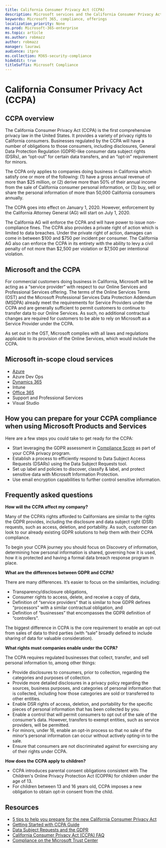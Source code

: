 ```yaml
---
title: California Consumer Privacy Act (CCPA)
description: Microsoft services and the California Consumer Privacy Act (CCPA).
keywords: Microsoft 365, compliance, offerings
localization_priority: None
ms.prod: Microsoft-365-enterprise
ms.topic: article
ms.author: robmazz
author: robmazz
manager: laurawi
audience: itpro
ms.collection: M365-security-compliance
hideEdit: true
titleSuffix: Microsoft Compliance
---
```


# California Consumer Privacy Act (CCPA)

## CCPA overview

The California Consumer Privacy Act (CCPA) is the first comprehensive privacy law in the United States. It provides a variety of privacy rights to California consumers.  Businesses regulated by the CCPA will have a number of obligations to those consumers, including disclosures, General Data Protection Regulation (GDPR)-like consumer data subject rights (DSRs), an “opt-out” for certain data transfers, and an “opt-in” requirement for minors.

The CCPA only applies to companies doing business in California which satisfy one or more of the following: (1) have a gross annual revenue of more than $25 million, or (2) derive more than 50% of their annual income from the sale of California consumer personal information, or (3) buy, sell or share the personal information of more than 50,000 California consumers annually.

The CCPA goes into effect on January 1, 2020. However, enforcement by the California Attorney General (AG) will start on July 1, 2020.

The California AG will enforce the CCPA and will have power to issue non-compliance fines. The CCPA also provides a private right of action which is limited to data breaches. Under the private right of action, damages can come in between $100 and $750 per incident per consumer. The California AG also can enforce the CCPA in its entirety with the ability to levy a civil penalty of not more than $2,500 per violation or $7,500 per intentional violation.

## Microsoft and the CCPA

For commercial customers doing business in California, Microsoft will be acting as a “service provider” with respect to our Online Services and Professional Services offering.  The terms of the Online Services Terms (OST) and the Microsoft Professional Services Data Protection Addendum (MSDPA) already meet the requirements for Service Providers under the CCPA and are generally sufficient to permit customers to continue to transfer data to our Online Services. As such, no additional contractual changes are required for customers to be able to rely on Microsoft as a Service Provider under the CCPA.

As set out in the OST, Microsoft complies with all laws and regulations applicable to its provision of the Online Services, which would include the CCPA.  

## Microsoft in-scope cloud services

- [Azure](https://aka.ms/AzureCompliance)
- Azure Dev Ops
- [Dynamics 365](https://aka.ms/d365-compliance-list)
- Intune
- [Office 365](https://aka.ms/o365-compliance-framework)
- Support and Professional Services
- Visual Studio

## How you can prepare for your CCPA compliance when using Microsoft Products and Services

Here are a few steps you could take to get ready for the CCPA:

- Start leveraging the GDPR assessment in [Compliance Score](compliance-score.md) as part of your CCPA privacy program.
- Establish a process to efficiently respond to Data Subject Access Requests (DSARs) using the Data Subject Requests tool.
- Set up label and policies to discover, classify & label, and protect sensitive data with Microsoft Information Protection.
- Use email encryption capabilities to further control sensitive information.

## Frequently asked questions

**How will the CCPA affect my company?**

Many of the CCPA’s rights afforded to Californians are similar to the rights the GDPR provides, including the disclosure and data subject right (DSR) requests, such as access, deletion, and portability. As such, customer can look to our already existing GDPR solutions to help them with their CCPA compliance.

To begin your CCPA journey you should focus on Discovery of information, determining how personal information is shared, governing how it is used, how it is protected and having a formal data breach response program in place.

**What are the differences between GDPR and CCPA?**

There are many differences. It’s easier to focus on the similarities, including:

- Transparency/disclosure obligations,
- Consumer rights to access, delete, and receive a copy of data,
- Definition of “service providers” that is similar to how GDPR defines “processors” with a similar contractual obligation, and
- Definition of “businesses” that encompasses the GDPR definition of “controllers".

The biggest difference in CCPA is the core requirement to enable an opt-out from sales of data to third parties (with “sale” broadly defined to include sharing of data for valuable consideration).

**What rights must companies enable under the CCPA?**

The CCPA requires regulated businesses that collect, transfer, and sell personal information to, among other things:

- Provide disclosures to consumers, prior to collection, regarding the categories and purposes of collection.
- Provide more detailed disclosures in a privacy policy regarding the sources, business purposes, and categories of personal information that is collected, including how those categories are sold or transferred to other entities.
- Enable DSR rights of access, deletion, and portability for the specific pieces of personal information that has been collected by you.
- Enable a control that will permit consumers to opt out of the sale of the consumer’s data. However, transfers to exempt entities, such as service providers, will be permitted.
- For minors, under 16, enable an opt-in process so that no sale of the minor’s personal information can occur without actively opting-in to the sale.
- Ensure that consumers are not discriminated against for exercising any of their rights under CCPA.

**How does the CCPA apply to children?**

- CCPA introduces parental consent obligations consistent with The Children's Online Privacy Protection Act (COPPA) for children under the age of 13.
- For children between 13 and 16 years old, CCPA imposes a new obligation to obtain opt-in consent from the child.

## Resources

- [5 tips to help you prepare for the new California Consumer Privacy Act](https://aka.ms/M365ComplianceBlog_RSA)
- [Getting Started with CCPA Guide](https://info.microsoft.com/ww-landing-Five-tips-to-help-you-prepare-for-the-California-Consumer-Privacy-Act.html)
- [Data Subject Requests and the GDPR](gdpr-data-subject-requests.md)
- [California Consumer Privacy Act (CCPA) FAQ](ccpa-faq.md)
- [Compliance on the Microsoft Trust Center](https://www.microsoft.com/trust-center/compliance/compliance-overview)
